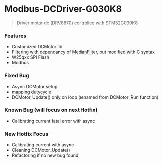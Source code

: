 # Modbus-DCDriver-G030K8
> Driver motor dc (DRV8870) controlled with STM32G030K8

### Features
- Customized DCMotor lib
- Filtering with dependancy of [MedianFilter](https://github.com/daPhoosa/MedianFilter), but modified with C syntax
- W25qxx SPI Flash
- Modbus

### Fixed Bug
- Async DCMotor setup
- mapping dutycycle
- DCMotor_Update() only on loop (renamed from DCMotor_Run function)

### Known Bug (will focus on next Hotfix)
- Calibrating current fatal error with async

### New Hotfix Focus
- Calibrating current with async
- Cleaning DCMotor_Update()
- Refactoring if no new bug found